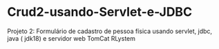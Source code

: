 # Crud2-usando-Servlet-e-JDBC
Projeto 2: Formulário de cadastro de pessoa física usando servlet, jdbc, java ( jdk18) e servidor web TomCat
RLystem

